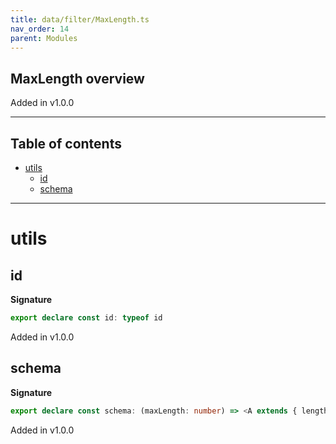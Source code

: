 ```yaml
---
title: data/filter/MaxLength.ts
nav_order: 14
parent: Modules
---
```


## MaxLength overview

Added in v1.0.0

---

<h2 class="text-delta">Table of contents</h2>

- [utils](#utils)
  - [id](#id)
  - [schema](#schema)

---

# utils

## id

**Signature**

```ts
export declare const id: typeof id
```

Added in v1.0.0

## schema

**Signature**

```ts
export declare const schema: (maxLength: number) => <A extends { length: number }>(self: Schema<A>) => Schema<A>
```

Added in v1.0.0
